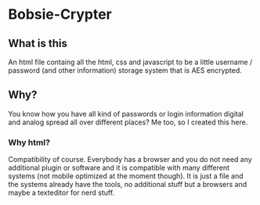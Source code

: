 # Bobsie-Crypter

## What is this

An html file containg all the html, css and javascript to be a little username / password (and other information) storage system that is AES encrypted.

## Why?

You know how you have all kind of passwords or login information digital and analog spread all over different places? Me too, so I created this here.

### Why html?

Compatibility of course. Everybody has a browser and you do not need any additional plugin or software and it is compatible with many different systems (not mobile optimized at the moment though).
It is just a file and the systems already have the tools, no additional stuff but a browsers and maybe a texteditor for nerd stuff.

